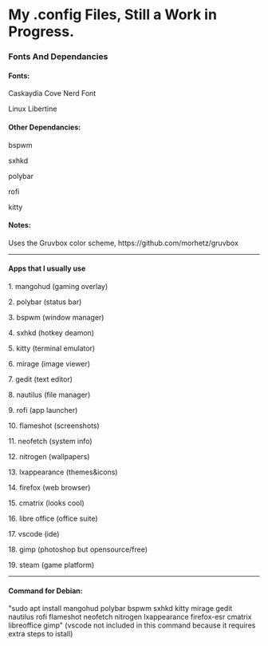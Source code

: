 <h1>My .config Files, Still a Work in Progress.</h1>

<h3>Fonts And Dependancies</h3>
<h4>Fonts:</h4>
<p>Caskaydia Cove Nerd Font</p>
<p>Linux Libertine</p>
<h4>Other Dependancies:</h4>
<p>bspwm</p>
<p>sxhkd</p>
<p>polybar</p>
<p>rofi</p>
<p>kitty</p>
<h4>Notes:</h4>
<p>Uses the Gruvbox color scheme, https://github.com/morhetz/gruvbox</p>


<hr>

<h4>Apps that I usually use</h4>
<p>1. mangohud (gaming overlay)</p>
<p>2. polybar (status bar)</p>
<p>3. bspwm (window manager)</p>
<p>4. sxhkd (hotkey deamon)</p>
<p>5. kitty (terminal emulator)</p>
<p>6. mirage (image viewer)</p>
<p>7. gedit (text editor)</p>
<p>8. nautilus (file manager)</p>
<p>9. rofi (app launcher)</p>
<p>10. flameshot (screenshots)</p>
<p>11. neofetch (system info)</p>
<p>12. nitrogen (wallpapers)</p>
<p>13. lxappearance (themes&icons)</p>
<p>14. firefox (web browser)</p>
<p>15. cmatrix (looks cool)</p>
<p>16. libre office (office suite)</p>
<p>17. vscode (ide)</p>
<p>18. gimp (photoshop but opensource/free)</p>
<p>19. steam (game platform)</p>

<hr>

<h4>Command for Debian:</h4>
<p>"sudo apt install mangohud polybar bspwm sxhkd kitty mirage gedit nautilus rofi flameshot neofetch nitrogen lxappearance firefox-esr cmatrix libreoffice gimp" (vscode not included in this command because it requires extra steps to istall)</p>

